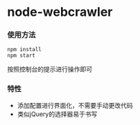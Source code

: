 ﻿# node-webcrawler

### 使用方法
```shell
npm install
npm start
```
按照控制台的提示进行操作即可

### 特性
- 添加配置进行界面化，不需要手动更改代码
- 类似jQuery的选择器易于书写 
